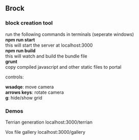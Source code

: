 ## Brock
### block creation tool

run the following commands in terminals (seperate windows)  
**npm run start**  
this will start the server at localhost:3000  
**npm run build**  
this will watch and build the bundle file  
**grunt**  
copy compiled javascript and other static files to portal  

controls:

**wsadqe**: move camera  
**arrows keys**: rotate camera  
**g**: hide/show grid

### Demos
Terrian generation
localhost:3000/terrian

Vox file gallery
localhost:3000/gallery